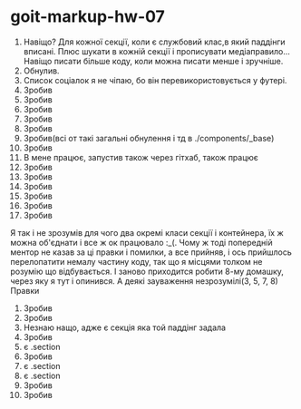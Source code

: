# goit-markup-hw-07

1. Навіщо? Для кожної секції, коли є службовий клас,в який паддінги вписані. Плюс шукати в кожній секції і прописувати медіаправило... Навіщо писати більше коду, коли можна писати менше і зручніше.
2. Обнулив.
3. Список соціалок я не чіпаю, бо він перевикористовується у футері.
4. Зробив
5. Зробив
6. Зробив
7. Зробив
8. Зробив
9. Зробив(всі от такі загальні обнулення і тд в ./components/_base)
10. Зробив
11. В мене працює, запустив також через гітхаб, також працює
12. Зробив
13. Зробив
14. Зробив
15. Зробив
16. Зробив
17. Зробив


Я так і не зрозумів для чого два окремі класи секції і контейнера, їх ж можна об'єднати і все ж ок працювало :_(.
Чому ж тоді попередній ментор не казав за ці правки і помилки, а все прийняв, і ось прийшлось перелопатити немалу частину коду, так що я місцями толком не розумію що відбувається. І заново приходится робити 8-му домашку, через яку я тут і опинився.
А деякі зауваження незрозумілі(3, 5, 7, 8)
Правки
1. Зробив
2. Зробив
3. Незнаю нащо, адже є секція яка той паддінг задала
4. Зробив
5. є .section
6. Зробив
7. є .section
8. є .section
9. Зробив
10. Зробив
